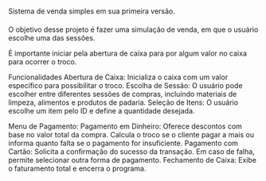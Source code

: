 Sistema de venda simples em sua primeira versão.

O objetivo desse projeto é fazer uma simulação de venda, em que o usuário escolhe uma das sessões.

É importante iniciar pela abertura de caixa para por algum valor no caixa para ocorrer o troco. 

Funcionalidades
Abertura de Caixa: Inicializa o caixa com um valor específico para possibilitar o troco.
Escolha de Sessão: O usuário pode escolher entre diferentes sessões de compras, incluindo materiais de limpeza, alimentos e produtos de padaria.
Seleção de Itens: O usuário escolhe um item pelo ID e define a quantidade desejada.

Menu de Pagamento:
Pagamento em Dinheiro: Oferece descontos com base no valor total da compra. Calcula o troco se o cliente pagar a mais ou informa quanto falta se o pagamento for insuficiente.
Pagamento com Cartão: Solicita a confirmação do sucesso da transação. Em caso de falha, permite selecionar outra forma de pagamento.
Fechamento de Caixa: Exibe o faturamento total e encerra o programa.

